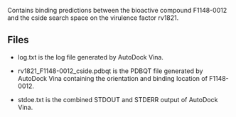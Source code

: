 Contains binding predictions between the bioactive compound F1148-0012 and the cside search space on the virulence factor rv1821.

## Files

- log.txt is the log file generated by AutoDock Vina.

- rv1821_F1148-0012_cside.pdbqt is the PDBQT file generated by AutoDock Vina containing the orientation and binding location of F1148-0012.

- stdoe.txt is the combined STDOUT and STDERR output of AutoDock Vina.

